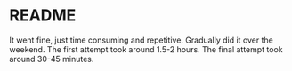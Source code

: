# README

It went fine, just time consuming and repetitive.  Gradually did it over the weekend.
The first attempt took around 1.5-2 hours.  The final attempt took around 30-45 minutes.
